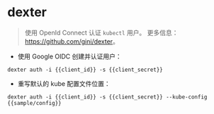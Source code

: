 # dexter

> 使用 OpenId Connect 认证 `kubectl` 用户。
> 更多信息：<https://github.com/gini/dexter>。

- 使用 Google OIDC 创建并认证用户：

`dexter auth -i {{client_id}} -s {{client_secret}}`

- 重写默认的 kube 配置文件位置：

`dexter auth -i {{client_id}} -s {{client_secret}} --kube-config {{sample/config}}`
